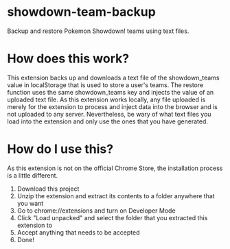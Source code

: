 # showdown-team-backup
Backup and restore Pokemon Showdown! teams using text files.

# How does this work?
This extension backs up and downloads a text file of the showdown_teams value in localStorage that is used to store a user's teams. The restore function uses the same showdown_teams key and injects the value of an uploaded text file. As this extension works locally, any file uploaded is merely for the extension to process and inject data into the browser and is not uploaded to any server.  Nevertheless, be wary of what text files you load into the extension and only use the ones that you have generated.

# How do I use this?
As this extension is not on the official Chrome Store, the installation process is a little different.

1. Download this project
2. Unzip the extension and extract its contents to a folder anywhere that you want
3. Go to chrome://extensions and turn on Developer Mode
4. Click "Load unpacked" and select the folder that you extracted this extension to
5. Accept anything that needs to be accepted
6. Done! 

